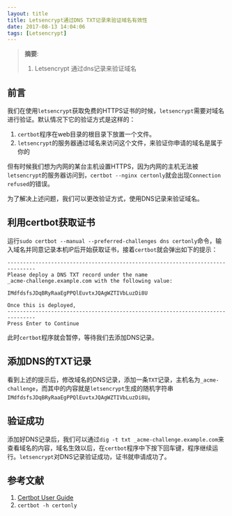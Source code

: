```yaml
---
layout: title
title: Letsencrypt通过DNS TXT记录来验证域名有效性
date: 2017-08-13 14:04:06
tags: [Letsencrypt]
---
```


> __摘要__:
> 1. Letsencrypt 通过dns记录来验证域名

<!-- more -->

## 前言

我们在使用`letsencrypt`获取免费的HTTPS证书的时候，`letsencrypt`需要对域名进行验证。默认情况下它的验证方式是这样的：

1. `certbot`程序在web目录的根目录下放置一个文件。
2. `letsencrypt`的服务器通过域名来访问这个文件，来验证你申请的域名是属于你的

但有时候我们想为内网的某台主机设置HTTPS，因为内网的主机无法被`letsencrypt`的服务器访问到，`certbot --nginx certonly`就会出现`Connection refused`的错误。

为了解决上述问题，我们可以更改验证方式，使用DNS记录来验证域名。

## 利用certbot获取证书

运行`sudo certbot --manual --preferred-challenges dns certonly`命令，输入域名并同意记录本机IP后开始获取证书，接着`certbot`就会弹出如下的提示：

```
-------------------------------------------------------------------------------
Please deploy a DNS TXT record under the name
_acme-challenge.example.com with the following value:

IMdfdsfsJDqBRyRaaEgPPQlEuvtxJQAgWZTIVbLuzDi8U

Once this is deployed,
-------------------------------------------------------------------------------
Press Enter to Continue
```

此时`certbot`程序就会暂停，等待我们去添加DNS记录。

## 添加DNS的TXT记录

看到上述的提示后，修改域名的DNS记录，添加一条`TXT`记录，主机名为`_acme-challenge`，而其中的内容就是`letsencrypt`生成的随机字符串`IMdfdsfsJDqBRyRaaEgPPQlEuvtxJQAgWZTIVbLuzDi8U`。

## 验证成功

添加好DNS记录后，我们可以通过`dig -t txt _acme-challenge.example.com`来查看域名的内容，域名生效以后，在`certbot`程序中下按下回车键，程序继续运行。`letsencrypt`对DNS记录验证成功，证书就申请成功了。

## 参考文献

1. [Certbot User Guide](https://certbot.eff.org/docs/using.html#manual)
2. `certbot -h certonly`
